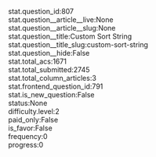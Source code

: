 stat.question_id:807  
stat.question__article__live:None  
stat.question__article__slug:None  
stat.question__title:Custom Sort String  
stat.question__title_slug:custom-sort-string  
stat.question__hide:False  
stat.total_acs:1671  
stat.total_submitted:2745  
stat.total_column_articles:3  
stat.frontend_question_id:791  
stat.is_new_question:False  
status:None  
difficulty.level:2  
paid_only:False  
is_favor:False  
frequency:0  
progress:0  
